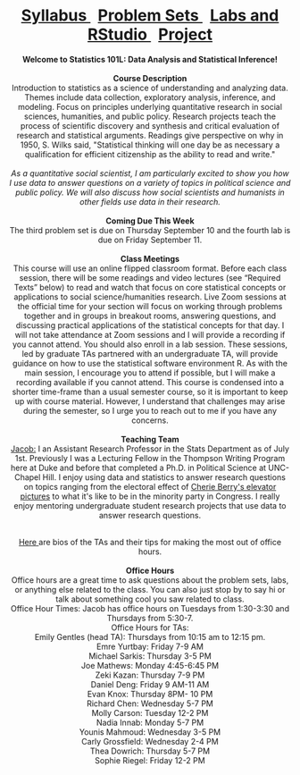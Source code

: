 <header>
  <h1> <a href="Syllabus.html"> Syllabus </a>&nbsp; <a href="ProblemSets.html"> Problem Sets </a> &nbsp; <a href="LabsRStudio.html">Labs and RStudio </a> &nbsp; <a href="Project.html"> Project</a> </h1>
  <nav>
 <header>
   <b>Welcome to Statistics 101L: Data Analysis and Statistical Inference!</b>
   <br><br>
   <b> Course Description</b>
    <br> 
Introduction to statistics as a science of understanding and analyzing data. Themes include data collection, exploratory analysis, inference, and modeling. Focus on       principles underlying quantitative research in social sciences, humanities, and public policy. Research projects teach the process of scientific discovery and synthesis and critical evaluation of research and statistical arguments. Readings give perspective on why in 1950, S. Wilks said, "Statistical thinking will one day be as necessary a        qualification  for efficient citizenship as the ability to read and write." 
  <br><br>
  <i>As a quantitative social scientist, I am particularly excited to show you how I use data to answer questions on a variety of topics in political science and public policy. We will also discuss how social scientists and humanists in other fields use data in their research.</i>
   <br><br>
   <b> Coming Due This Week</b> <br>
The third problem set is due on Thursday September 10 and the fourth lab is due on Friday September 11.
<br><br>
   <b> Class Meetings </b><br>
This course will use an online flipped classroom format. Before each class session, there will be some readings and video lectures (see “Required Texts” below) to read and watch that focus on core statistical concepts or applications to social science/humanities research. Live Zoom sessions at the official time for your section will focus on working through problems together and in groups in breakout rooms, answering questions, and discussing practical applications of the statistical concepts for that day. I will not take attendance at Zoom sessions and I will provide a recording if you cannot attend. You should also enroll in a lab session. These sessions, led by graduate TAs partnered with an undergraduate TA, will provide guidance on how to use the statistical software environment R. As with the main session, I encourage you to attend if possible, but I will make a recording available if you cannot attend. This course is condensed into a shorter time-frame than a usual semester course, so it is important to keep up with course material. However, I understand that challenges may arise during the semester, so I urge you to reach out to me if you have any concerns.
   <br><br>
   <b> Teaching Team</b>
   <br>
   <a href="https://jacobfhsmith.github.io/mypage/">Jacob:</a> I an Assistant Research Professor in the Stats Department as of July 1st. Previously I was a Lecturing Fellow in the Thompson Writing Program here at Duke and before that completed a Ph.D. in Political Science at UNC-Chapel Hill. I enjoy using data and statistics to answer research questions on topics ranging from the electoral effect of <a href="https://libkey.io/libraries/229/articles/56283884/full-text-file?utm_source=api_871"> Cherie Berry's elevator pictures</a> to what it's like to be in the minority party in Congress. I really enjoy mentoring undergraduate student research projects that use data to answer research questions.
   <br><br>
   
 <a href="https://github.com/jacobfhsmith/STA101LFall2020/blob/master/Meet%20the%20TAs.docx?raw=true"> Here </a> are bios of the TAs and their tips for making the most out of office hours. <br><br>
   <b>Office Hours</b> <br>
   Office hours are a great time to ask questions about the problem sets, labs, or anything else related to the class. You can also just stop by to say hi or talk about something cool you saw related to class. <br>
   Office Hour Times: Jacob has office hours on Tuesdays from 1:30-3:30 and Thursdays from 5:30-7. <br>
   Office Hours for TAs: <br>
   Emily Gentles (head TA): Thursdays from 10:15 am to 12:15 pm. <br>
   Emre Yurtbay:	Friday 7-9 AM <br>
   Michael Sarkis:	Thursday 3-5 PM <br>
   Joe Mathews:	Monday 4:45-6:45 PM <br>
   Zeki Kazan:	Thursday 7-9 PM <br>
   Daniel Deng:	Friday 9 AM-11 AM <br>
   Evan Knox:	Thursday 8PM- 10 PM <br>
   Richard Chen:	Wednesday 5-7 PM <br>
   Molly Carson:	Tuesday 12-2 PM <br>
   Nadia Innab:	Monday 5-7 PM <br>
   Younis Mahmoud:	Wednesday 3-5 PM <br>
   Carly Grossfield:	Wednesday 2-4 PM <br>
   Thea Dowrich:	Thursday 5-7 PM <br>
   Sophie Riegel:	Friday 12-2 PM <br>
   <br><br>
